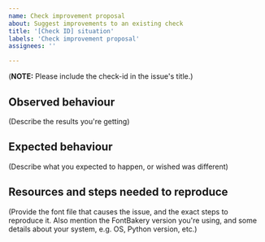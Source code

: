 ```yaml
---
name: Check improvement proposal
about: Suggest improvements to an existing check
title: '[Check ID] situation'
labels: 'Check improvement proposal'
assignees: ''

---
```


(**NOTE:** Please include the check-id in the issue's title.)

## Observed behaviour

(Describe the results you're getting)

## Expected behaviour

(Describe what you expected to happen, or wished was different)

## Resources and steps needed to reproduce

(Provide the font file that causes the issue, and the exact steps to reproduce it. Also mention the FontBakery version you're using, and some details about your system, e.g. OS, Python version, etc.)
